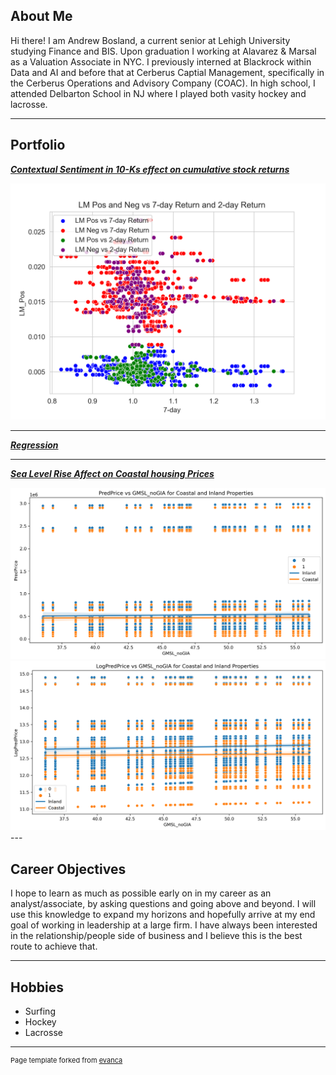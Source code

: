 ## About Me

Hi there! I am Andrew Bosland, a current senior at Lehigh University studying Finance and BIS. Upon graduation I working at Alavarez & Marsal as a Valuation Associate in NYC. I previously interned at Blackrock within Data and AI and before that at Cerberus Captial Management, specifically in the Cerberus Operations and Advisory Company (COAC). In high school, I attended Delbarton School in NJ where I played both vasity hockey and lacrosse.

---

## Portfolio

<!-- You can link to other websites, PDFs in this repo, and other pages in this repo -->

_**[Contextual Sentiment in 10-Ks effect on cumulative stock returns](report/report.md)**_

<img src="images/mid_pic.png?raw=true"/>

---

_**[Regression](report/regression.md)**_

---

_**[Sea Level Rise Affect on Coastal housing Prices](https://williamroth82.github.io/BozandtheBozzers/)**_

<img src="images/PredPrice.png?raw=true"/>


<img src="images/LogPredPrice.png?raw=true"/>
---

## Career Objectives

I hope to learn as much as possible early on in my career as an analyst/associate, by asking questions and going above and beyond. I will use this knowledge to expand my horizons and hopefully arrive at my end goal of working in leadership at a large firm. I have always been interested in the relationship/people side of business and I believe this is the best route to achieve that.

---

## Hobbies

- Surfing
- Hockey
- Lacrosse

---
<p style="font-size:11px">Page template forked from <a href="https://github.com/evanca/quick-portfolio">evanca</a></p>
<!-- Remove above link if you don't want to attibute -->
